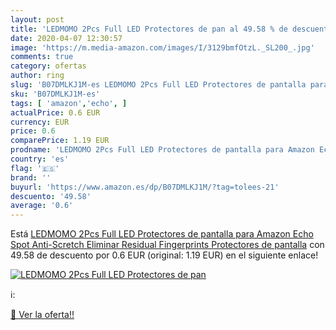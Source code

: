 ```yaml
---
layout: post
title: 'LEDMOMO 2Pcs Full LED Protectores de pan al 49.58 % de descuento'
date: 2020-04-07 12:30:57
image: 'https://m.media-amazon.com/images/I/3129bmfOtzL._SL200_.jpg'
comments: true
category: ofertas
author: ring
slug: 'B07DMLKJ1M-es LEDMOMO 2Pcs Full LED Protectores de pantalla para Amazon...'
sku: 'B07DMLKJ1M-es'
tags: [ 'amazon','echo', ]
actualPrice: 0.6 EUR
currency: EUR
price: 0.6
comparePrice: 1.19 EUR
prodname: 'LEDMOMO 2Pcs Full LED Protectores de pantalla para Amazon Echo Spot Anti-Scretch Eliminar Residual Fingerprints Protectores de pantalla'
country: 'es'
flag: '🇪🇸'
brand: ''
buyurl: 'https://www.amazon.es/dp/B07DMLKJ1M/?tag=tolees-21'
descuento: '49.58'
average: '0.6'
---
```


Está [LEDMOMO 2Pcs Full LED Protectores de pantalla para Amazon Echo Spot Anti-Scretch Eliminar Residual Fingerprints Protectores de pantalla](https://www.amazon.es/dp/B07DMLKJ1M/?tag=tolees-21) con 49.58 de descuento por 0.6 EUR (original: 1.19 EUR) en el siguiente enlace!

[![LEDMOMO 2Pcs Full LED Protectores de pan](https://m.media-amazon.com/images/I/3129bmfOtzL._SL200_.jpg)](https://www.amazon.es/dp/B07DMLKJ1M/?tag=tolees-21)

ℹ️:


[🛒 Ver la oferta!!](https://www.amazon.es/dp/B07DMLKJ1M/?tag=tolees-21)
